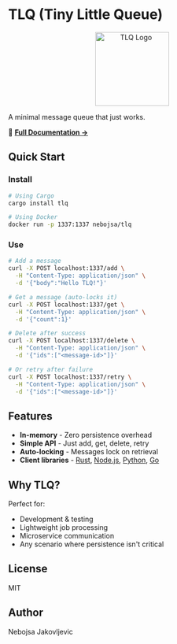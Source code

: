 # TLQ (Tiny Little Queue)

<p align="center">
  <img src="https://tinylittlequeue.app/logo.svg" alt="TLQ Logo" width="150">
</p>

A minimal message queue that just works.

📖 **[Full Documentation →](https://github.com/skyaktech/tlq/blob/main/USAGE.md)**

## Quick Start

### Install

```bash
# Using Cargo
cargo install tlq

# Using Docker
docker run -p 1337:1337 nebojsa/tlq
```

### Use

```bash
# Add a message
curl -X POST localhost:1337/add \
  -H "Content-Type: application/json" \
  -d '{"body":"Hello TLQ!"}'

# Get a message (auto-locks it)
curl -X POST localhost:1337/get \
  -H "Content-Type: application/json" \
  -d '{"count":1}'

# Delete after success
curl -X POST localhost:1337/delete \
  -H "Content-Type: application/json" \
  -d '{"ids":["<message-id>"]}'

# Or retry after failure
curl -X POST localhost:1337/retry \
  -H "Content-Type: application/json" \
  -d '{"ids":["<message-id>"]}'
```

## Features

- **In-memory** - Zero persistence overhead
- **Simple API** - Just add, get, delete, retry
- **Auto-locking** - Messages lock on retrieval
- **Client libraries** - [Rust](https://crates.io/crates/tlq-client), [Node.js](https://www.npmjs.com/package/tlq-client), [Python](https://pypi.org/project/tlq-client/), [Go](https://pkg.go.dev/github.com/skyaktech/tlq-client-go)

## Why TLQ?

Perfect for:
- Development & testing
- Lightweight job processing
- Microservice communication
- Any scenario where persistence isn't critical

## License

MIT

## Author

Nebojsa Jakovljevic
